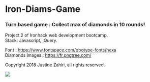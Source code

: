 # Iron-Diams-Game

### Turn based game : Collect max of diamonds in 10 rounds!

Project 2 of Ironhack web development bootcamp.  
Stack: Javascript, jQuery.

Font : https://www.fontspace.com/qbotype-fonts/hexa   
Diamonds images : https://fr.pngtree.com/

Copyright 2018 Justine Zahiri, all rights reserved. 

<img align="center" src="https://res.cloudinary.com/dl297oyd1/image/upload/v1556485116/Capture_d_e%CC%81cran_2019-04-28_a%CC%80_22.58.14.png" />
